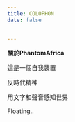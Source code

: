 ```yaml
---
title: COLOPHON
date: false


---
```


**關於PhantomAfrica**

這是一個自我裝置

反時代精神

用文字和聲音感知世界

Floating..
